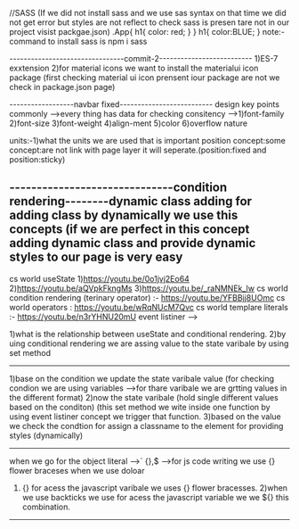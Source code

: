 //SASS (If we did not install sass and we use sas syntax on that time we did not get error but styles are not reflect to check sass is presen tare not in our project visist packgae.json)
.App{
  h1{
    color: red;
  }
}
 h1{
    color:BLUE;
  }
note:-command to install sass is npm i sass

--------------------------------commit-2--------------------------
1)ES-7 exxtension
2)for material icons we want to install the materialui  icon package (first checking material ui icon prensent iour package are not we check in package.json page)

------------------navbar fixed--------------------------
design key points commonly -->every thing has data for checking consitency -->1)font-family
                                                                              2)font-size
																			  3)font-weight
																			  4)align-ment
																			  5)color
																			  6)overflow nature
																			  
units:-1)what the units we are used that is important 
position concept:some concept:are not link with page layer it will seperate.(position:fixed and position:sticky)

------------------------------condition rendering--------dynamic class adding
for adding class by dynamically we use this concepts (if we are perfect in this concept adding dynamic class and provide dynamic styles to our page is very easy
----------------------------------------------------------------------------------------------------------------------------------
cs world useState 1)https://youtu.be/0o1jvj2Eo64 2)https://youtu.be/aQVpkFkngMs 3)https://youtu.be/_raNMNEk_lw
cs world condition rendering  (terinary operator) :- https://youtu.be/YFBBjj8UOmc
cs world operators : https://youtu.be/wRqNUcM7Qvc
cs world templare literals :- https://youtu.be/n3rYHNU20mU
event listiner -->

1)what is the relationship between useState and conditional rendering.
2)by uing conditional rendering we are assing value to the state varibale by using set method

----------------
1)base on the condition we update the state varibale value (for checking condion we are using variables -->for thare varibale we are grtting values in the different format)
2)now the state varibale (hold single different values based on the conditon) (this set method we wite inside one function by using event listiner concept we trigger that function.
3)based on the value  we check the condtion for assign a classname to the element for providing styles (dynamically)

----------
when we go for the object literal -->` {},$  -->for js code writing we use {} flower braceses when we use doloar
1) {} for acess the javascript varibale we uses {} flower bracesses.
2)when we use backticks we use for acess the javascript variable we we ${} this combination.
---------------





